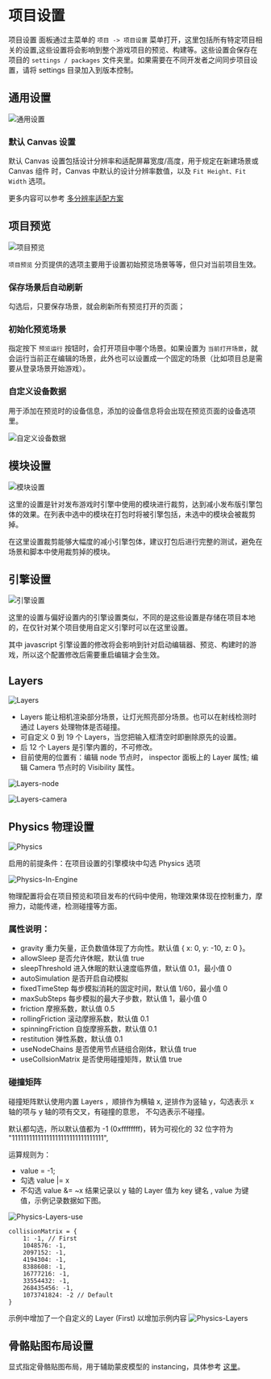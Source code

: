 # 项目设置

项目设置 面板通过主菜单的 `项目 -> 项目设置` 菜单打开，这里包括所有特定项目相关的设置,这些设置将会影响到整个游戏项目的预览、构建等。这些设置会保存在项目的  `settings / packages` 文件夹里。如果需要在不同开发者之间同步项目设置，请将 settings 目录加入到版本控制。

## 通用设置

![通用设置](./index/general.jpg)

### 默认 Canvas 设置

默认 Canvas 设置包括设计分辨率和适配屏幕宽度/高度，用于规定在新建场景或 Canvas 组件 时，Canvas 中默认的设计分辨率数值，以及 `Fit Height、Fit Width` 选项。

更多内容可以参考 [多分辨率适配方案](../ui-system/components/engine/multi-resolution.md)

## 项目预览

![项目预览](./index/preview.jpg)

`项目预览` 分页提供的选项主要用于设置初始预览场景等等，但只对当前项目生效。

### 保存场景后自动刷新

勾选后，只要保存场景，就会刷新所有预览打开的页面；

### 初始化预览场景

指定按下 `预览运行` 按钮时，会打开项目中哪个场景。如果设置为 `当前打开场景`，就会运行当前正在编辑的场景，此外也可以设置成一个固定的场景（比如项目总是需要从登录场景开始游戏）。

### 自定义设备数据

用于添加在预览时的设备信息，添加的设备信息将会出现在预览页面的设备选项里。

![自定义设备数据](./index/device.jpg)

## 模块设置

![模块设置](./index/modules.jpg)

这里的设置是针对发布游戏时引擎中使用的模块进行裁剪，达到减小发布版引擎包体的效果。在列表中选中的模块在打包时将被引擎包括，未选中的模块会被裁剪掉。

在这里设置裁剪能够大幅度的减小引擎包体，建议打包后进行完整的测试，避免在场景和脚本中使用裁剪掉的模块。

## 引擎设置

![引擎设置](./index/engine.jpg)

这里的设置与偏好设置内的引擎设置类似，不同的是这些设置是存储在项目本地的，在仅针对某个项目使用自定义引擎时可以在这里设置。

其中 javascript 引擎设置的修改将会影响到针对启动编辑器、预览、构建时的游戏，所以这个配置修改后需要重启编辑才会生效。

## Layers

![Layers](./index/layers.png)

- Layers 能让相机渲染部分场景，让灯光照亮部分场景。也可以在射线检测时通过 Layers 处理物体是否碰撞。
- 可自定义 0 到 19 个 Layers，当您把输入框清空时即删除原先的设置。
- 后 12 个 Layers 是引擎内置的，不可修改。
- 目前使用的位置有：编辑 node 节点时， inspector 面板上的 Layer 属性; 编辑 Camera 节点时的 Visibility 属性。

![Layers-node](./index/layers-node.png)

![Layers-camera](./index/layers-camera.png)

<!-- native 引擎设置的修改主要影响的是构建原生项目时使用 cocos2dx 引擎模板，修改后可以实时生效。 -->

## Physics 物理设置

![Physics](./index/physics-index.png)

启用的前提条件：在项目设置的引擎模块中勾选 Physics 选项

![Physics-In-Engine](./index/physics-in-engine.png)

物理配置将会在项目预览和项目发布的代码中使用，物理效果体现在控制重力，摩擦力，动能传递，检测碰撞等方面。

### 属性说明：
- gravity 重力矢量，正负数值体现了方向性。默认值 { x: 0, y: -10, z: 0 }。
- allowSleep 是否允许休眠，默认值 true
- sleepThreshold 进入休眠的默认速度临界值，默认值 0.1，最小值 0
- autoSimulation 是否开启自动模拟
- fixedTimeStep 每步模拟消耗的固定时间，默认值 1/60，最小值 0
- maxSubSteps 每步模拟的最大子步数，默认值 1，最小值 0
- friction 摩擦系数，默认值 0.5
- rollingFriction 滚动摩擦系数，默认值 0.1
- spinningFriction 自旋摩擦系数，默认值 0.1
- restitution 弹性系数，默认值 0.1
- useNodeChains 是否使用节点链组合刚体，默认值 true
- useCollsionMatrix  是否使用碰撞矩阵，默认值 true

### 碰撞矩阵

碰撞矩阵默认使用内置 Layers ，顺排作为横轴 x, 逆排作为竖轴 y，勾选表示 x 轴的项与 y 轴的项有交叉，有碰撞的意思，
不勾选表示不碰撞。


默认都勾选，所以默认值都为 -1 (0xffffffff)，转为可视化的 32 位字符为 "11111111111111111111111111111111",  

运算规则为：
- value = -1;
- 勾选 value |= x
- 不勾选 value &= ~x
结果记录以 y 轴的 Layer 值为 key 键名 , value 为键值，示例记录数据如下图。

![Physics-Layers-use](./index/physics-layers-use.png)

```
collisionMatrix = {
    1: -1, // First
    1048576: -1,
    2097152: -1,
    4194304: -1,
    8388608: -1,
    16777216: -1,
    33554432: -1,
    268435456: -1,
    1073741824: -2 // Default
}
```

示例中增加了一个自定义的 Layer (First) 以增加示例内容
![Physics-Layers](./index/physics-layers.png)



## 骨骼贴图布局设置

显式指定骨骼贴图布局，用于辅助蒙皮模型的 instancing，具体参考 [这里](joints-texture-layout.md)。
